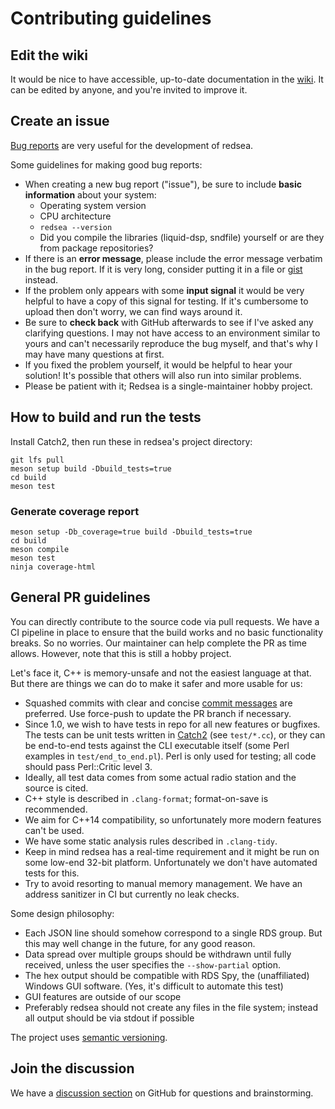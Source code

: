 # Contributing guidelines

## Edit the wiki

It would be nice to have accessible, up-to-date documentation in the
[wiki](https://github.com/windytan/redsea/wiki). It can be edited by
anyone, and you're invited to improve it.

## Create an issue

[Bug reports](https://github.com/windytan/redsea/issues) are very useful
for the development of redsea.

Some guidelines for making good bug reports:

* When creating a new bug report ("issue"), be sure to include **basic
  information** about your system:
  * Operating system version
  * CPU architecture
  * `redsea --version`
  * Did you compile the libraries (liquid-dsp, sndfile) yourself or are they
   from package repositories?
* If there is an **error message**, please include the error message verbatim in
  the bug report. If it is very long, consider putting it in a file or
  [gist](https://gist.github.com/) instead.
* If the problem only appears with some **input signal** it would be very helpful to
  have a copy of this signal for testing. If it's cumbersome to upload then don't
  worry, we can find ways around it.
* Be sure to **check back** with GitHub afterwards to see if I've asked any
  clarifying questions. I may not have access to an environment similar to
  yours and can't necessarily reproduce the bug myself, and that's why I
  may have many questions at first.
* If you fixed the problem yourself, it would be helpful to hear your
  solution! It's possible that others will also run into similar problems.
* Please be patient with it; Redsea is a single-maintainer hobby project.

## How to build and run the tests

Install Catch2, then run these in redsea's project directory:

    git lfs pull
    meson setup build -Dbuild_tests=true
    cd build
    meson test

### Generate coverage report

    meson setup -Db_coverage=true build -Dbuild_tests=true
    cd build
    meson compile
    meson test
    ninja coverage-html

## General PR guidelines

You can directly contribute to the source code via pull requests. We have a
CI pipeline in place to ensure that the build works and no basic functionality
breaks. So no worries. Our maintainer can help complete the PR as time allows.
However, note that this is still a hobby project.

Let's face it, C++ is memory-unsafe and not the easiest language at that. But
there are things we can do to make it safer and more usable for us:

* Squashed commits with clear and concise [commit messages](https://www.gitkraken.com/learn/git/best-practices/git-commit-message) are preferred. Use force-push to update the PR branch if necessary.
* Since 1.0, we wish to have tests in repo for all new features or bugfixes. The tests
  can be unit tests written in [Catch2](https://github.com/catchorg/Catch2/) (see `test/*.cc`),
  or they can be end-to-end tests against the CLI executable itself (some Perl examples
  in `test/end_to_end.pl`). Perl is only used for testing; all code should pass Perl::Critic
  level 3.
* Ideally, all test data comes from some actual radio station and the source is cited.
* C++ style is described in `.clang-format`; format-on-save is recommended.
* We aim for C++14 compatibility, so unfortunately more modern features can't be used.
* We have some static analysis rules described in `.clang-tidy`.
* Keep in mind redsea has a real-time requirement and it might be run on some
  low-end 32-bit platform. Unfortunately we don't have automated tests for
  this.
* Try to avoid resorting to manual memory management. We have an address sanitizer in
  CI but currently no leak checks.

Some design philosophy:
* Each JSON line should somehow correspond to a single RDS group. But this may
  well change in the future, for any good reason.
* Data spread over multiple groups should be withdrawn until fully received, unless
  the user specifies the `--show-partial` option.
* The hex output should be compatible with RDS Spy, the (unaffiliated) Windows GUI software. (Yes,
  it's difficult to automate this test)
* GUI features are outside of our scope
* Preferably redsea should not create any files in the file system; instead all
  output should be via stdout if possible

The project uses [semantic versioning](https://semver.org/).

## Join the discussion

We have a [discussion section](https://github.com/windytan/redsea/discussions)
on GitHub for questions and brainstorming.
